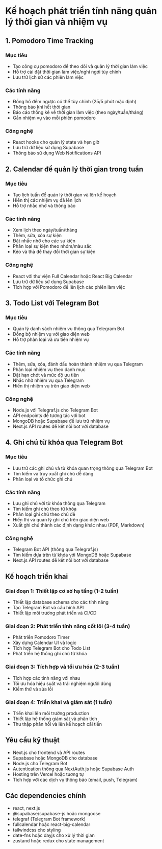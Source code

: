 # Kế hoạch phát triển tính năng quản lý thời gian và nhiệm vụ

## 1. Pomodoro Time Tracking

### Mục tiêu
- Tạo công cụ pomodoro để theo dõi và quản lý thời gian làm việc
- Hỗ trợ cài đặt thời gian làm việc/nghỉ ngơi tùy chỉnh
- Lưu trữ lịch sử các phiên làm việc

### Các tính năng
- Đồng hồ đếm ngược có thể tùy chỉnh (25/5 phút mặc định)
- Thông báo khi hết thời gian
- Báo cáo thống kê về thời gian làm việc (theo ngày/tuần/tháng)
- Gắn nhiệm vụ vào mỗi phiên pomodoro

### Công nghệ
- React hooks cho quản lý state và hẹn giờ
- Lưu trữ dữ liệu sử dụng Supabase
- Thông báo sử dụng Web Notifications API

## 2. Calendar để quản lý thời gian trong tuần

### Mục tiêu
- Tạo lịch tuần để quản lý thời gian và lên kế hoạch
- Hiển thị các nhiệm vụ đã lên lịch
- Hỗ trợ nhắc nhở và thông báo

### Các tính năng
- Xem lịch theo ngày/tuần/tháng
- Thêm, sửa, xóa sự kiện
- Đặt nhắc nhở cho các sự kiện
- Phân loại sự kiện theo nhóm/màu sắc
- Kéo và thả để thay đổi thời gian sự kiện

### Công nghệ
- React với thư viện Full Calendar hoặc React Big Calendar
- Lưu trữ dữ liệu sử dụng Supabase
- Tích hợp với Pomodoro để lên lịch các phiên làm việc

## 3. Todo List với Telegram Bot

### Mục tiêu
- Quản lý danh sách nhiệm vụ thông qua Telegram Bot
- Đồng bộ nhiệm vụ với giao diện web
- Hỗ trợ phân loại và ưu tiên nhiệm vụ

### Các tính năng
- Thêm, sửa, xóa, đánh dấu hoàn thành nhiệm vụ qua Telegram
- Phân loại nhiệm vụ theo danh mục
- Đặt hạn chót và mức độ ưu tiên
- Nhắc nhở nhiệm vụ qua Telegram
- Hiển thị nhiệm vụ trên giao diện web

### Công nghệ
- Node.js với Telegraf.js cho Telegram Bot
- API endpoints để tương tác với bot
- MongoDB hoặc Supabase để lưu trữ nhiệm vụ
- Next.js API routes để kết nối bot với database

## 4. Ghi chú từ khóa qua Telegram Bot

### Mục tiêu
- Lưu trữ các ghi chú và từ khóa quan trọng thông qua Telegram Bot
- Tìm kiếm và truy xuất ghi chú dễ dàng
- Phân loại và tổ chức ghi chú

### Các tính năng
- Lưu ghi chú với từ khóa thông qua Telegram
- Tìm kiếm ghi chú theo từ khóa
- Phân loại ghi chú theo chủ đề
- Hiển thị và quản lý ghi chú trên giao diện web
- Xuất ghi chú thành các định dạng khác nhau (PDF, Markdown)

### Công nghệ
- Telegram Bot API (thông qua Telegraf.js)
- Tìm kiếm dựa trên từ khóa với MongoDB hoặc Supabase
- Next.js API routes để kết nối bot với database

## Kế hoạch triển khai

### Giai đoạn 1: Thiết lập cơ sở hạ tầng (1-2 tuần)
- Thiết lập database schema cho các tính năng
- Tạo Telegram Bot và cấu hình API
- Thiết lập môi trường phát triển và CI/CD

### Giai đoạn 2: Phát triển tính năng cốt lõi (3-4 tuần)
- Phát triển Pomodoro Timer
- Xây dựng Calendar UI và logic
- Tích hợp Telegram Bot cho Todo List
- Phát triển hệ thống ghi chú từ khóa

### Giai đoạn 3: Tích hợp và tối ưu hóa (2-3 tuần)
- Tích hợp các tính năng với nhau
- Tối ưu hóa hiệu suất và trải nghiệm người dùng
- Kiểm thử và sửa lỗi

### Giai đoạn 4: Triển khai và giám sát (1 tuần)
- Triển khai lên môi trường production
- Thiết lập hệ thống giám sát và phân tích
- Thu thập phản hồi và lên kế hoạch cải tiến

## Yêu cầu kỹ thuật
- Next.js cho frontend và API routes
- Supabase hoặc MongoDB cho database
- Node.js cho Telegram Bot
- Autentication thông qua NextAuth.js hoặc Supabase Auth
- Hosting trên Vercel hoặc tương tự
- Tích hợp với các dịch vụ thông báo (email, push, Telegram)

## Các dependencies chính
- react, next.js
- @supabase/supabase-js hoặc mongoose
- telegraf (Telegram Bot framework)
- fullcalendar hoặc react-big-calendar
- tailwindcss cho styling
- date-fns hoặc dayjs cho xử lý thời gian
- zustand hoặc redux cho state management 